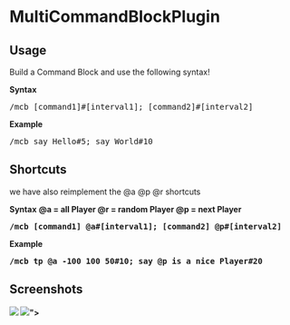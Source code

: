 MultiCommandBlockPlugin
=======================


## Usage
Build a Command Block and use the following syntax!

<strong>Syntax</strong>
<pre>
/mcb [command1]#[interval1]; [command2]#[interval2]
</pre>

<strong>Example</strong>
<pre>
/mcb say Hello#5; say World#10
</pre>

## Shortcuts
we have also reimplement the @a @p @r shortcuts

<strong>Syntax</strong>
<b />
@a = all Player
@r = random Player
@p = next Player

<pre>
/mcb [command1] @a#[interval1]; [command2] @p#[interval2]
</pre>


<strong>Example</strong>

<pre>
/mcb tp @a -100 100 50#10; say @p is a nice Player#20
</pre>

## Screenshots

<img src="https://github.com/memoryleakx/MultiCommandBlockPlugin/blob/master/screenshots/screen01.png" border="0">
<b/>
<img src="https://github.com/memoryleakx/MultiCommandBlockPlugin/blob/master/screenshots/screen02.png" border="0">">
